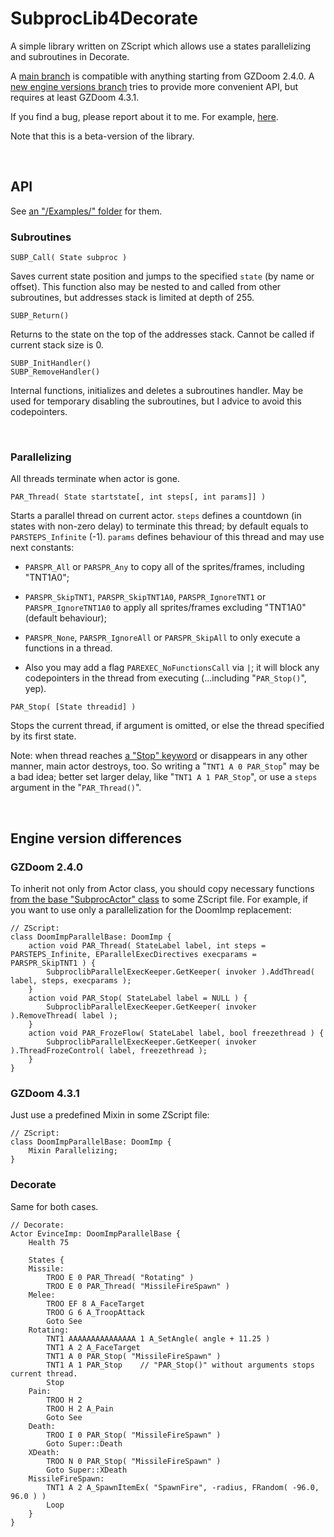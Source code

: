 # SubprocLib4Decorate
A simple library written on ZScript which allows use a states parallelizing and subroutines in Decorate.

A [main branch](https://github.com/MorthimerMcMare/SubprocLib4Decorate) is compatible with anything starting from GZDoom 2.4.0. A [new engine versions branch](https://github.com/MorthimerMcMare/SubprocLib4Decorate/tree/new_engine_versions) tries to provide more convenient API, but requires at least GZDoom 4.3.1.

If you find a bug, please report about it to me. For example, [here](https://github.com/MorthimerMcMare/SubprocLib4Decorate/issues).

Note that this is a beta-version of the library.


<p><br></p>

## API

See [an "/Examples/" folder](https://github.com/MorthimerMcMare/SubprocLib4Decorate/tree/compatibility/Examples) for them.

### Subroutines

```
SUBP_Call( State subproc )
```
Saves current state position and jumps to the specified `state` (by name or offset). This function also may be nested to and called from other subroutines, but addresses stack is limited at depth of 255.

```
SUBP_Return()
```
Returns to the state on the top of the addresses stack. Cannot be called if current stack size is 0.


```
SUBP_InitHandler()
SUBP_RemoveHandler()
```
Internal functions, initializes and deletes a subroutines handler. May be used for temporary disabling the subroutines, but I advice to avoid this codepointers.


<p><br></p>

### Parallelizing

All threads terminate when actor is gone.

```
PAR_Thread( State startstate[, int steps[, int params]] )
```

Starts a parallel thread on current actor. `steps` defines a countdown (in states with non-zero delay) to terminate this thread; by default equals to `PARSTEPS_Infinite` (-1). `params` defines behaviour of this thread and may use next constants:

* `PARSPR_All` or `PARSPR_Any` to copy all of the sprites/frames, including "TNT1A0";

* `PARSPR_SkipTNT1`, `PARSPR_SkipTNT1A0`, `PARSPR_IgnoreTNT1` or `PARSPR_IgnoreTNT1A0` to apply all sprites/frames excluding "TNT1A0" (default behaviour);

* `PARSPR_None`, `PARSPR_IgnoreAll` or `PARSPR_SkipAll` to only execute a functions in a thread.

* Also you may add a flag `PAREXEC_NoFunctionsCall` via `|`; it will block any codepointers in the thread from executing (...including "`PAR_Stop()`", yep).

```
PAR_Stop( [State threadid] )
```
Stops the current thread, if argument is omitted, or else the thread specified by its first state.

Note: when thread reaches [a "Stop" keyword](https://zdoom.org/wiki/Actor_states#Flow_control) or disappears in any other manner, main actor destroys, too. So writing a "`TNT1 A 0 PAR_Stop`" may be a bad idea; better set larger delay, like "`TNT1 A 1 PAR_Stop`", or use a `steps` argument in the "`PAR_Thread()`".


<p><br></p>

## Engine version differences

### GZDoom 2.4.0

To inherit not only from Actor class, you should copy necessary functions [from the base "SubprocActor" class](https://github.com/MorthimerMcMare/SubprocLib4Decorate/blob/compatibility/ZScript.zsc#L11) to some ZScript file. For example, if you want to use only a parallelization for the DoomImp replacement:

```Csharp
// ZScript:
class DoomImpParallelBase: DoomImp {
	action void PAR_Thread( StateLabel label, int steps = PARSTEPS_Infinite, EParallelExecDirectives execparams = PARSPR_SkipTNT1 ) {
		SubproclibParallelExecKeeper.GetKeeper( invoker ).AddThread( label, steps, execparams );
	}
	action void PAR_Stop( StateLabel label = NULL ) {
		SubproclibParallelExecKeeper.GetKeeper( invoker ).RemoveThread( label );
	}
	action void PAR_FrozeFlow( StateLabel label, bool freezethread ) {
		SubproclibParallelExecKeeper.GetKeeper( invoker ).ThreadFrozeControl( label, freezethread );
	}
}
```

### GZDoom 4.3.1

Just use a predefined Mixin in some ZScript file:
```Csharp
// ZScript:
class DoomImpParallelBase: DoomImp {
	Mixin Parallelizing;
}
```

### Decorate

Same for both cases.

```Csharp
// Decorate:
Actor EvinceImp: DoomImpParallelBase {
	Health 75

	States {
	Missile:
		TROO E 0 PAR_Thread( "Rotating" )
		TROO E 0 PAR_Thread( "MissileFireSpawn" )
	Melee:
		TROO EF 8 A_FaceTarget
		TROO G 6 A_TroopAttack 
		Goto See
	Rotating:
		TNT1 AAAAAAAAAAAAAAA 1 A_SetAngle( angle + 11.25 )
		TNT1 A 2 A_FaceTarget
		TNT1 A 0 PAR_Stop( "MissileFireSpawn" )
		TNT1 A 1 PAR_Stop    // "PAR_Stop()" without arguments stops current thread.
		Stop
	Pain:
		TROO H 2
		TROO H 2 A_Pain
		Goto See
	Death:
		TROO I 0 PAR_Stop( "MissileFireSpawn" )
		Goto Super::Death
	XDeath:
		TROO N 0 PAR_Stop( "MissileFireSpawn" )
		Goto Super::XDeath
	MissileFireSpawn:
		TNT1 A 2 A_SpawnItemEx( "SpawnFire", -radius, FRandom( -96.0, 96.0 ) )
		Loop
	}
}
```
